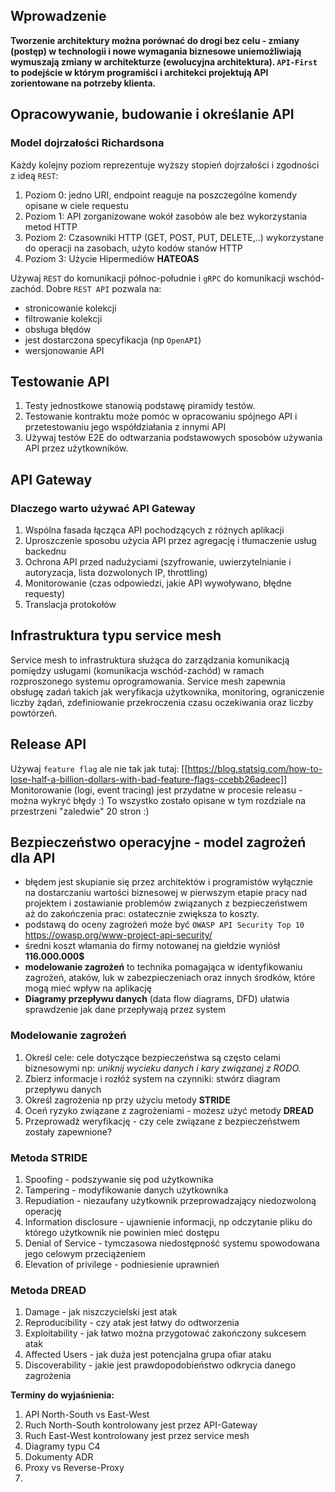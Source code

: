 ## Wprowadzenie

**Tworzenie architektury można porównać do drogi bez celu - zmiany (postęp) w technologii i nowe wymagania biznesowe uniemożliwiają wymuszają zmiany w architekturze (ewolucyjna architektura). `API-First` to podejście w którym programiści i architekci projektują API zorientowane na potrzeby klienta.**

## Opracowywanie, budowanie i określanie API
### Model dojrzałości Richardsona
Każdy kolejny poziom reprezentuje wyższy stopień dojrzałości i zgodności z ideą `REST`: 
1. Poziom 0: jedno URI, endpoint reaguje na poszczególne komendy opisane w ciele requestu
2. Poziom 1: API zorganizowane wokół zasobów ale bez wykorzystania metod HTTP
3. Poziom 2: Czasowniki HTTP (GET, POST, PUT, DELETE,..) wykorzystane do operacji na zasobach, użyto kodów stanów HTTP 
4. Poziom 3: Użycie Hipermediów **HATEOAS**

Używaj `REST` do komunikacji północ-południe i `gRPC` do komunikacji wschód-zachód.
Dobre `REST API` pozwala na:
 - stronicowanie kolekcji
 - filtrowanie kolekcji
 - obsługa błędów
 - jest dostarczona specyfikacja (np `OpenAPI`)
 - wersjonowanie API

## Testowanie API
1. Testy jednostkowe stanowią podstawę piramidy testów.
2. Testowanie kontraktu może pomóc w opracowaniu spójnego API i przetestowaniu jego współdziałania z innymi API
3. Używaj testów E2E do odtwarzania podstawowych sposobów używania API przez użytkowników.

## API Gateway
### Dlaczego warto używać API Gateway
1. Wspólna fasada łącząca API pochodzących z różnych aplikacji
2. Uproszczenie sposobu użycia API przez agregację i tłumaczenie usług backednu
3. Ochrona API przed nadużyciami (szyfrowanie, uwierzytelnianie i autoryzacja, lista dozwolonych IP, throttling)
4. Monitorowanie (czas odpowiedzi, jakie API wywoływano, błędne requesty)
5. Translacja protokołów

## Infrastruktura typu service mesh
Service mesh to infrastruktura służąca do zarządzania komunikacją pomiędzy usługami (komunikacja wschód-zachód) w ramach rozproszonego systemu oprogramowania. Service mesh zapewnia obsługę zadań takich jak weryfikacja użytkownika, monitoring, ograniczenie liczby żądań, zdefiniowanie przekroczenia czasu oczekiwania oraz liczby powtórzeń. 

## Release API
Używaj `feature flag` ale nie tak jak tutaj: [[https://blog.statsig.com/how-to-lose-half-a-billion-dollars-with-bad-feature-flags-ccebb26adeec]]
Monitorowanie (logi, event tracing) jest przydatne w procesie releasu - można wykryć błędy :) To wszystko zostało opisane w tym rozdziale na przestrzeni "zaledwie" 20 stron :) 

## Bezpieczeństwo operacyjne - model zagrożeń dla API
- błędem jest skupianie się przez architektów i programistów wyłącznie na dostarczaniu wartości biznesowej w pierwszym etapie pracy nad projektem i zostawianie problemów związanych z bezpieczeństwem aż do zakończenia prac: ostatecznie zwiększa to koszty. 
- podstawą do oceny zagrożeń może być `OWASP API Security Top 10` https://owasp.org/www-project-api-security/ 
- średni koszt włamania do firmy notowanej na giełdzie wyniósł **116.000.000$**
- **modelowanie zagrożeń** to technika pomagająca w identyfikowaniu zagrożeń, ataków, luk w zabezpieczeniach oraz innych środków, które mogą mieć wpływ na aplikację
- **Diagramy przepływu danych** (data flow diagrams, DFD) ułatwia sprawdzenie jak dane przepływają przez system
### Modelowanie zagrożeń
1. Określ cele: cele dotyczące bezpieczeństwa są często celami biznesowymi np: *uniknij wycieku danych i kary związanej z RODO.*
2. Zbierz informacje i rozłóż system na czynniki: stwórz diagram przepływu danych 
3. Określ zagrożenia np przy użyciu metody **STRIDE**
4. Oceń ryzyko związane z zagrożeniami - możesz użyć metody **DREAD**
5. Przeprowadź weryfikację - czy cele związane z bezpieczeństwem zostały zapewnione?
### Metoda STRIDE
1. Spoofing - podszywanie się pod użytkownika
2. Tampering - modyfikowanie danych użytkownika
3. Repudiation - niezaufany użytkownik przeprowadzający niedozwoloną operację
4. Information disclosure - ujawnienie informacji, np odczytanie pliku do którego użytkownik nie powinien mieć dostępu
5. Denial of Service - tymczasowa niedostępność systemu spowodowana jego celowym przeciążeniem
6. Elevation of privilege - podniesienie uprawnień
### Metoda DREAD
1. Damage - jak niszczycielski jest atak
2. Reproducibility - czy atak jest łatwy do odtworzenia
3. Exploitability - jak łatwo można przygotować zakończony sukcesem atak
4. Affected Users - jak duża jest potencjalna grupa ofiar ataku
5. Discoverability - jakie jest prawdopodobieństwo odkrycia danego zagrożenia








**Terminy do wyjaśnienia:**

1. API North-South vs East-West
2. Ruch North-South kontrolowany jest przez API-Gateway
3. Ruch East-West kontrolowany jest przez service mesh
4. Diagramy typu C4
5. Dokumenty ADR
6. Proxy vs Reverse-Proxy
7. 



